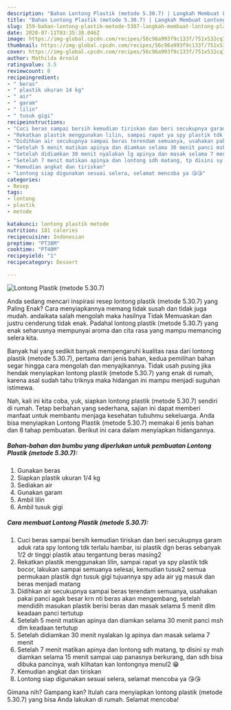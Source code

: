 ```yaml
---
description: "Bahan Lontong Plastik (metode 5.30.7) | Langkah Membuat Lontong Plastik (metode 5.30.7) Yang Sempurna"
title: "Bahan Lontong Plastik (metode 5.30.7) | Langkah Membuat Lontong Plastik (metode 5.30.7) Yang Sempurna"
slug: 159-bahan-lontong-plastik-metode-5307-langkah-membuat-lontong-plastik-metode-5307-yang-sempurna
date: 2020-07-11T03:35:38.046Z
image: https://img-global.cpcdn.com/recipes/56c96a993f9c133f/751x532cq70/lontong-plastik-metode-5307-foto-resep-utama.jpg
thumbnail: https://img-global.cpcdn.com/recipes/56c96a993f9c133f/751x532cq70/lontong-plastik-metode-5307-foto-resep-utama.jpg
cover: https://img-global.cpcdn.com/recipes/56c96a993f9c133f/751x532cq70/lontong-plastik-metode-5307-foto-resep-utama.jpg
author: Mathilda Arnold
ratingvalue: 3.5
reviewcount: 8
recipeingredient:
- " beras"
- " plastik ukuran 14 kg"
- " air"
- " garam"
- " lilin"
- " tusuk gigi"
recipeinstructions:
- "Cuci beras sampai bersih kemudian tiriskan dan beri secukupnya garam aduk rata spy lontong tdk terlalu hambar, isi plastik dgn beras sebanyak 1/2 dr tinggi plastik atau tergantung beras masing2"
- "Rekatkan plastik menggunakan lilin, sampai rapat ya spy plastik tdk bocor, lakukan sampai semuanya selesai, kemudian tusuk2 semua permukaan plastik dgn tusuk gigi tujuannya spy ada air yg masuk dan beras menjadi matang"
- "Didihkan air secukupnya sampai beras terendam semuanya, usahakan pakai panci agak besar krn nti beras akan mengembang, setelah mendidih masukan plastik berisi beras dan masak selama 5 menit dlm keadaan panci tertutup"
- "Setelah 5 menit matikan apinya dan diamkan selama 30 menit panci msh dlm keadaan tertutup"
- "Setelah didiamkan 30 menit nyalakan lg apinya dan masak selama 7 menit"
- "Setelah 7 menit matikan apinya dan lontong sdh matang, tp disini sy msh diamkan selama 15 menit sampai uap panasnya berkurang, dan sdh bisa dibuka pancinya, wah klihatan kan lontongnya menul2 😁"
- "Kemudian angkat dan tiriskan"
- "Lontong siap digunakan sesuai selera, selamat mencoba ya 😘😘"
categories:
- Resep
tags:
- lontong
- plastik
- metode

katakunci: lontong plastik metode 
nutrition: 181 calories
recipecuisine: Indonesian
preptime: "PT38M"
cooktime: "PT40M"
recipeyield: "1"
recipecategory: Dessert

---
```



![Lontong Plastik (metode 5.30.7)](https://img-global.cpcdn.com/recipes/56c96a993f9c133f/751x532cq70/lontong-plastik-metode-5307-foto-resep-utama.jpg)

Anda sedang mencari inspirasi resep lontong plastik (metode 5.30.7) yang Paling Enak? Cara menyiapkannya memang tidak susah dan tidak juga mudah. andaikata salah mengolah maka hasilnya Tidak Memuaskan dan justru cenderung tidak enak. Padahal lontong plastik (metode 5.30.7) yang enak seharusnya mempunyai aroma dan cita rasa yang mampu memancing selera kita.



Banyak hal yang sedikit banyak mempengaruhi kualitas rasa dari lontong plastik (metode 5.30.7), pertama dari jenis bahan, kedua pemilihan bahan segar hingga cara mengolah dan menyajikannya. Tidak usah pusing jika hendak menyiapkan lontong plastik (metode 5.30.7) yang enak di rumah, karena asal sudah tahu triknya maka hidangan ini mampu menjadi suguhan istimewa.


Nah, kali ini kita coba, yuk, siapkan lontong plastik (metode 5.30.7) sendiri di rumah. Tetap berbahan yang sederhana, sajian ini dapat memberi manfaat untuk membantu menjaga kesehatan tubuhmu sekeluarga. Anda bisa menyiapkan Lontong Plastik (metode 5.30.7) memakai 6 jenis bahan dan 8 tahap pembuatan. Berikut ini cara dalam menyiapkan hidangannya.

<!--inarticleads1-->

##### Bahan-bahan dan bumbu yang diperlukan untuk pembuatan Lontong Plastik (metode 5.30.7):

1. Gunakan  beras
1. Siapkan  plastik ukuran 1/4 kg
1. Sediakan  air
1. Gunakan  garam
1. Ambil  lilin
1. Ambil  tusuk gigi




<!--inarticleads2-->

##### Cara membuat Lontong Plastik (metode 5.30.7):

1. Cuci beras sampai bersih kemudian tiriskan dan beri secukupnya garam aduk rata spy lontong tdk terlalu hambar, isi plastik dgn beras sebanyak 1/2 dr tinggi plastik atau tergantung beras masing2
1. Rekatkan plastik menggunakan lilin, sampai rapat ya spy plastik tdk bocor, lakukan sampai semuanya selesai, kemudian tusuk2 semua permukaan plastik dgn tusuk gigi tujuannya spy ada air yg masuk dan beras menjadi matang
1. Didihkan air secukupnya sampai beras terendam semuanya, usahakan pakai panci agak besar krn nti beras akan mengembang, setelah mendidih masukan plastik berisi beras dan masak selama 5 menit dlm keadaan panci tertutup
1. Setelah 5 menit matikan apinya dan diamkan selama 30 menit panci msh dlm keadaan tertutup
1. Setelah didiamkan 30 menit nyalakan lg apinya dan masak selama 7 menit
1. Setelah 7 menit matikan apinya dan lontong sdh matang, tp disini sy msh diamkan selama 15 menit sampai uap panasnya berkurang, dan sdh bisa dibuka pancinya, wah klihatan kan lontongnya menul2 😁
1. Kemudian angkat dan tiriskan
1. Lontong siap digunakan sesuai selera, selamat mencoba ya 😘😘




Gimana nih? Gampang kan? Itulah cara menyiapkan lontong plastik (metode 5.30.7) yang bisa Anda lakukan di rumah. Selamat mencoba!
